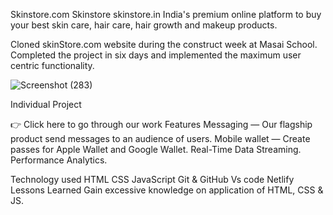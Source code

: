 Skinstore.com
Skinstore skinstore.in India's premium online platform to buy your best skin care, hair care, hair growth and makeup products.

Cloned skinStore.com website during the construct week at Masai School. Completed the project in six days and implemented the maximum user centric functionality.



![Screenshot (283)](https://user-images.githubusercontent.com/112767782/232887109-e3fbd7a7-8d3d-4817-8ea7-747d8f08f3de.png)

Individual Project

👉 Click here to go through our work
Features
Messaging — Our flagship product
send messages to an audience of users.
Mobile wallet — Create passes for Apple Wallet and Google Wallet.
Real-Time Data Streaming.
Performance Analytics.



Technology used
HTML
CSS
JavaScript
Git & GitHub
Vs code
Netlify
Lessons Learned
Gain excessive knowledge on application of HTML, CSS & JS.
